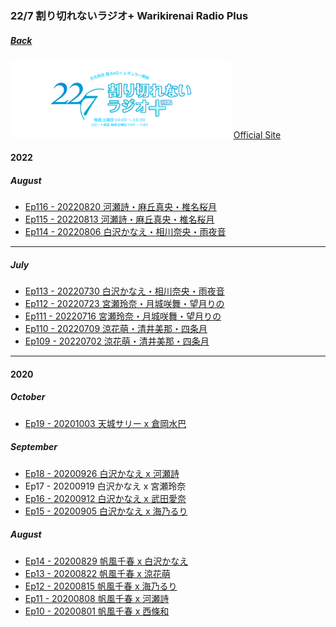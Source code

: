 ### 22/7 割り切れないラジオ+ Warikirenai Radio Plus
##### [Back](../Radio_List.md)

<img src="../../../../Img/227Warikirenai_Radio_Plus/title_radio-main_plus.png" width="70%">
<a target="_blank" rel="noopener noreferrer" href="https://nanabunnonijyuuni.com/s/n129/diary/special/list?ima=5408">Official Site</a>

#### 2022

##### August
- [Ep116 - 20220820 河瀬詩・麻丘真央・椎名桜月](20220820_Ep116.md)<br>
- [Ep115 - 20220813 河瀬詩・麻丘真央・椎名桜月](20220813_Ep115.md)<br>
- [Ep114 - 20220806 白沢かなえ・相川奈央・雨夜音](20220806_Ep114.md)<br>
<hr>

##### July
- [Ep113 - 20220730 白沢かなえ・相川奈央・雨夜音](20220730_Ep113.md)<br>
- [Ep112 - 20220723 宮瀬玲奈・月城咲舞・望月りの](20220723_Ep112.md)<br>
- [Ep111 - 20220716 宮瀬玲奈・月城咲舞・望月りの](20220716_Ep111.md)<br>
- [Ep110 - 20220709 涼花萌・清井美那・四条月](20220709_Ep110.md)<br>
- [Ep109 - 20220702 涼花萌・清井美那・四条月](20220702_Ep109.md)<br>
<hr>

#### 2020

##### October
- [Ep19 - 20201003 天城サリー x 倉岡水巴](20201003_Ep19.md)<br>

##### September
- [Ep18 - 20200926 白沢かなえ x 河瀬詩](20200926_Ep18.md)<br>
- Ep17 - 20200919 白沢かなえ x 宮瀬玲奈<br>
- [Ep16 - 20200912 白沢かなえ x 武田愛奈](20200912_Ep16.md)<br>
- [Ep15 - 20200905 白沢かなえ x 海乃るり](20200905_Ep15.md)<br>

##### August
- [Ep14 - 20200829 帆風千春 x 白沢かなえ](20200829_Ep14.md)<br>
- [Ep13 - 20200822 帆風千春 x 涼花萌](20200822_Ep13.md)<br>
- [Ep12 - 20200815 帆風千春 x 海乃るり](20200815_Ep12.md)<br>
- [Ep11 - 20200808 帆風千春 x 河瀬詩](20200808_Ep11.md)<br>
- [Ep10 - 20200801 帆風千春 x 西條和](20200801_Ep10.md)<br>
